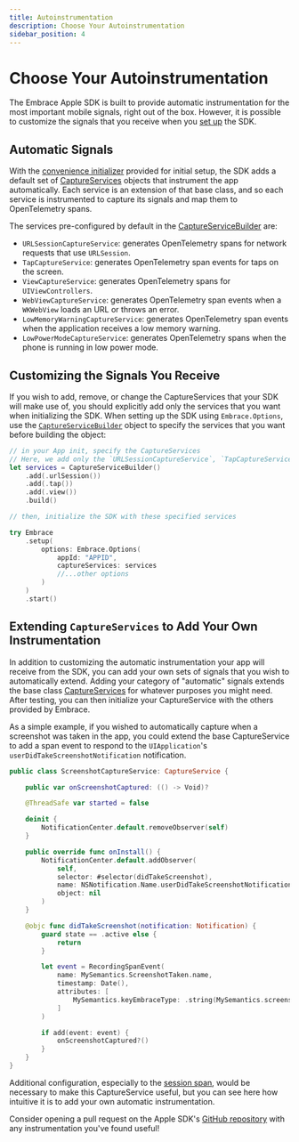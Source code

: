 ```yaml
---
title: Autoinstrumentation
description: Choose Your Autoinstrumentation
sidebar_position: 4
---
```


# Choose Your Autoinstrumentation

The Embrace Apple SDK is built to provide automatic instrumentation for the most important mobile signals, right out of the box. However, it is possible to customize the signals that you receive when you [set up](/ios/open-source/integration/embrace-options.md) the SDK.

## Automatic Signals

With the [convenience initializer](/ios/open-source/integration/embrace-options/#setup-options) provided for initial setup, the SDK adds a default set of [CaptureServices](https://github.com/embrace-io/embrace-apple-sdk/blob/main/Sources/EmbraceCaptureService/CaptureService.swift) objects that instrument the app automatically. Each service is an extension of that base class, and so each service is instrumented to capture its signals and map them to OpenTelemetry spans.

The services pre-configured by default in the [CaptureServiceBuilder](https://github.com/embrace-io/embrace-apple-sdk/blob/main/Sources/EmbraceIO/Capture/CaptureServiceBuilder.swift#L42) are:

- `URLSessionCaptureService`: generates OpenTelemetry spans for network requests that use `URLSession`.
- `TapCaptureService`: generates OpenTelemetry span events for taps on the screen.
- `ViewCaptureService`: generates OpenTelemetry spans for `UIViewControllers`.
- `WebViewCaptureService`: generates OpenTelemetry span events when a `WKWebView` loads an URL or throws an error.
- `LowMemoryWarningCaptureService`: generates OpenTelemetry span events when the application receives a low memory warning.
- `LowPowerModeCaptureService`: generates OpenTelemetry spans when the phone is running in low power mode.

## Customizing the Signals You Receive

If you wish to add, remove, or change the CaptureServices that your SDK will make use of, you should explicitly add only the services that you want when initializing the SDK. When setting up the SDK using `Embrace.Options`, use the [`CaptureServiceBuilder`](https://github.com/embrace-io/embrace-apple-sdk/blob/main/Sources/EmbraceIO/Capture/CaptureServiceBuilder.swift) object to specify the services that you want before building the object:

```swift
// in your App init, specify the CaptureServices
// Here, we add only the `URLSessionCaptureService`, `TapCaptureService`, and `ViewCaptureService`
let services = CaptureServiceBuilder()
    .add(.urlSession())
    .add(.tap())
    .add(.view())
    .build()

// then, initialize the SDK with these specified services

try Embrace
    .setup(
        options: Embrace.Options(
            appId: "APPID",
            captureServices: services
            //...other options
        )
    )
    .start()
```

## Extending `CaptureServices` to Add Your Own Instrumentation

In addition to customizing the automatic instrumentation your app will receive from the SDK, you can add your own sets of signals that you wish to automatically extend. Adding your category of "automatic" signals extends the base class [CaptureServices](https://github.com/embrace-io/embrace-apple-sdk/blob/main/Sources/EmbraceCaptureService/CaptureService.swift) for whatever purposes you might need. After testing, you can then initialize your CaptureService with the others provided by Embrace.

As a simple example, if you wished to automatically capture when a screenshot was taken in the app, you could extend the base CaptureService to add a span event to respond to the `UIApplication`'s `userDidTakeScreenshotNotification` notification.

```swift
public class ScreenshotCaptureService: CaptureService {

    public var onScreenshotCaptured: (() -> Void)?

    @ThreadSafe var started = false

    deinit {
        NotificationCenter.default.removeObserver(self)
    }

    public override func onInstall() {
        NotificationCenter.default.addObserver(
            self,
            selector: #selector(didTakeScreenshot),
            name: NSNotification.Name.userDidTakeScreenshotNotification,
            object: nil
        )
    }

    @objc func didTakeScreenshot(notification: Notification) {
        guard state == .active else {
            return
        }

        let event = RecordingSpanEvent(
            name: MySemantics.ScreenshotTaken.name,
            timestamp: Date(),
            attributes: [
                MySemantics.keyEmbraceType: .string(MySemantics.screenshotTaken.rawValue)
            ]
        )

        if add(event: event) {
            onScreenshotCaptured?()
        }
    }
}
```

Additional configuration, especially to the [session span](/ios/open-source/#how-we-built-it), would be necessary to make this CaptureService useful, but you can see here how intuitive it is to add your own automatic instrumentation. 

Consider opening a pull request on the Apple SDK's [GitHub repository](https://github.com/embrace-io/embrace-apple-sdk/) with any instrumentation you've found useful!
